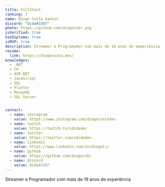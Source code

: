 ```yaml
---
title: FullStack
ranking: 3
name: Diogo Costa Santos
discord: "Dida#3387"
photo: https://github.com/diogocsbr.png 
isVerified: true
hasDiploma: true
isMVP: true
description: Streamer e Programador com mais de 19 anos de experiência 
resume:
  link: https://diogocosta.dev/
knowledges: 
  - .NET
  - C#
  - ASP.NET
  - JavaScript
  - SQL
  - Flutter
  - MongoDb
  - SQL Server


contact:
  - name: instagram
    value: https://www.instagram.com/diogocostadev
  - name: twitch
    value: https://twitch.tv/xdidadev
  - name: twitter
    value: https://twitter.com/xdidadev
  - name: linkedin
    value: https://www.linkedin.com/in/diogotj/
  - name: github
    value: https://github.com/diogocsbr
  - name: discord
    value: Dida#3387
---
```


Streamer e Programador com mais de 19 anos de experiência
